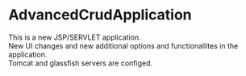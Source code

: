 # AdvancedCrudApplication
 This is a new JSP/SERVLET application.<br/>
 New UI changes and new additional options and functionallites in the application.<br/>
 Tomcat and glassfish servers are configed.<br/>
 
